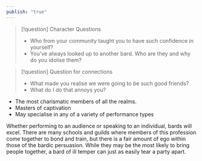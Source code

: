 ```yaml
---
publish: "true"
---
```


> [!question] Character Questions
> * Who from your community taught you to have such confidence in yourself?
> * You’ve always looked up to another bard. Who are they and why do you idolise them?

> [!question] Question for connections
>  * What made you realise we were going to be such good friends?
>  * What do I do that annoys you?

* The most charismatic members of all the realms. 
* Masters of captivation 
* May specialise in any of a variety of performance types

Whether performing to an audience or speaking to an individual, bards will excel. There are many schools and guilds where members of this profession come together to bond and train, but there is a fair amount of ego within those of the bardic persuasion. While they may be the most likely to bring people together, a bard of ill temper can just as easily tear a party apart.

